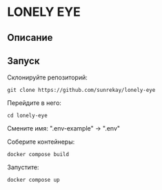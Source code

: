 # LONELY EYE
## Описание

## Запуск
Склонируйте репозиторий:
```
git clone https://github.com/sunrekay/lonely-eye
```
Перейдите в него:
```
cd lonely-eye
```
Смените имя: ".env-example" -> ".env"

Соберите контейнеры:
```
docker compose build
```
Запустите:
```
docker compose up
```
